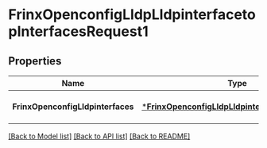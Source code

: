 # FrinxOpenconfigLldpLldpinterfacetopInterfacesRequest1

## Properties
Name | Type | Description | Notes
------------ | ------------- | ------------- | -------------
**FrinxOpenconfigLldpinterfaces** | [***FrinxOpenconfigLldpLldpinterfacetopInterfaces**](frinx.openconfig.lldp.lldpinterfacetop.Interfaces.md) |  | [optional] [default to null]

[[Back to Model list]](../README.md#documentation-for-models) [[Back to API list]](../README.md#documentation-for-api-endpoints) [[Back to README]](../README.md)


